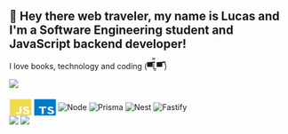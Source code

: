 ## 👋 Hey there web traveler, my name is Lucas and I'm a Software Engineering student and JavaScript backend developer!
I love books, technology and coding (▀̿̿Ĺ̯̿▀̿ ̿)
<div align="left"> 
<img height="180em" src="https://github-readme-stats.vercel.app/api/top-langs/?username=LucasSiqueiraSurreco&layout=compact&langs_count=7&theme=dark"/>
</div>
<div style="display: inline_block"><br>
  <img align="center" alt="JS" height="30" width="40" src="https://raw.githubusercontent.com/devicons/devicon/master/icons/javascript/javascript-plain.svg">
  <img align="center" alt="TS" height="30" width="40" src="https://raw.githubusercontent.com/devicons/devicon/master/icons/typescript/typescript-plain.svg">
  <img align="center" alt="Node" height="30" width="40" src="https://cdn.jsdelivr.net/gh/devicons/devicon/icons/nodejs/nodejs-original.svg">
  <img align="center" alt="Prisma" height="30" width="62" src="https://img.shields.io/badge/Prisma-3982CE?style=for-the-badge&logo=Prisma&logoColor=white">
  <img align="center" alt="Nest" height="40" width="40" src="https://cdn.jsdelivr.net/gh/devicons/devicon/icons/nestjs/nestjs-plain.svg">
  <img align="center" alt="Fastify" height="70" width="80" src="https://fastify.dev/img/logos/fastify-white.svg">
 </div>
 <div> 
  <a href="https://www.instagram.com/lucassiqueirasr/" target="_blank"><img src="https://img.shields.io/badge/-Instagram-%23E4405F?style=for-the-badge&logo=instagram&logoColor=white" target="_blank"></a>
  <a href="https://www.linkedin.com/in/lucassiqueirasurreco" target="_blank"><img src="https://img.shields.io/badge/-LinkedIn-%230077B5?style=for-the-badge&logo=linkedin&logoColor=white" target="_blank"></a> 
</div>

  
